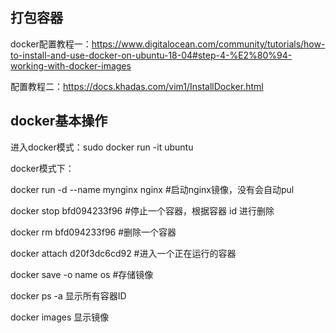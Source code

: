 ## 打包容器
docker配置教程一：https://www.digitalocean.com/community/tutorials/how-to-install-and-use-docker-on-ubuntu-18-04#step-4-%E2%80%94-working-with-docker-images

配置教程二：https://docs.khadas.com/vim1/InstallDocker.html
## docker基本操作
进入docker模式：sudo docker run -it ubuntu

docker模式下：

docker run -d --name mynginx nginx   #启动nginx镜像，没有会自动pul

docker stop bfd094233f96   #停止一个容器，根据容器 id 进行删除

docker rm bfd094233f96   #删除一个容器

docker attach d20f3dc6cd92  #进入一个正在运行的容器

docker save -o name os   #存储镜像

docker ps -a 显示所有容器ID

docker images 显示镜像
